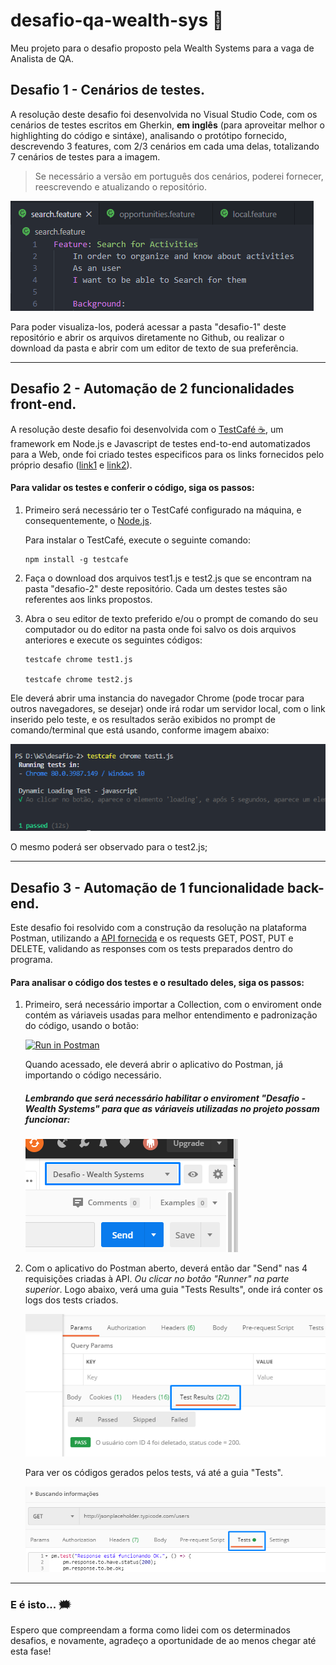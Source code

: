 # desafio-qa-wealth-sys 🚀
Meu projeto para o desafio proposto pela Wealth Systems para a vaga de Analista de QA.

## Desafio 1 - Cenários de testes.

A resolução deste desafio foi desenvolvida no Visual Studio Code, com os cenários de testes escritos em Gherkin, **em inglês** (para aproveitar melhor o highlighting do código e sintáxe), analisando o protótipo fornecido, descrevendo 3 features, com 2/3 cenários em cada uma delas, totalizando 7 cenários de testes para a imagem.

> Se necessário a versão em português dos cenários, poderei fornecer, reescrevendo e atualizando o repositório.

![Scenarios](./images/scrsht_scenarios.png "Scenarios")

Para poder visualiza-los, poderá acessar a pasta "desafio-1" deste repositório e abrir os arquivos diretamente no Github, ou realizar o download da pasta e abrir com um editor de texto de sua preferência.

---

## Desafio 2 - Automação de 2 funcionalidades front-end.

A resolução deste desafio foi desenvolvida com o [TestCafé ☕️](https://devexpress.github.io/testcafe/), um framework em Node.js e Javascript de testes end-to-end automatizados para a Web, onde foi criado testes especificos para os links fornecidos pelo próprio desafio ([link1](https://the-internet.herokuapp.com/dynamic_loading/1) e [link2](https://the-internet.herokuapp.com/challenging_dom)).

#### Para validar os testes e conferir o código, siga os passos:

1.  Primeiro será necessário ter o TestCafé configurado na máquina, e consequentemente, o [Node.js](https://nodejs.org/en/download/).

    Para instalar o TestCafé, execute o seguinte comando: 
        
        npm install -g testcafe
    
2.  Faça o download dos arquivos test1.js e test2.js que se encontram na pasta "desafio-2" deste repositório. Cada um destes testes são referentes aos links propostos.

3.  Abra o seu editor de texto preferido e/ou o prompt de comando do seu computador ou do editor na pasta onde foi salvo os dois arquivos anteriores e execute os seguintes códigos:
    
        testcafe chrome test1.js
        
        testcafe chrome test2.js
        
Ele deverá abrir uma instancia do navegador Chrome (pode trocar para outros navegadores, se desejar) onde irá rodar um servidor local, com o link inserido pelo teste, e os resultados serão exibidos no prompt de comando/terminal que está usando, conforme imagem abaixo:

![Output do terminal no Visual Studio Code](./images/scrsht_test1_output.png "Output do terminal no Visual Studio Code")

O mesmo poderá ser observado para o test2.js;

---

## Desafio 3 - Automação de 1 funcionalidade back-end.

Este desafio foi resolvido com a construção da resolução na plataforma Postman, utilizando a [API fornecida](http://jsonplaceholder.typicode.com/users/ "JSONPlaceHolder") e os requests GET, POST, PUT e DELETE, validando as responses com os tests preparados dentro do programa.

#### Para analisar o código dos testes e o resultado deles, siga os passos:

1.  Primeiro, será necessário importar a Collection, com o enviroment onde contém as váriaveis usadas para melhor entendimento e padronização do código, usando o botão:

    [![Run in Postman](https://run.pstmn.io/button.svg)](https://app.getpostman.com/run-collection/01a18f4a2110bc50eba2#?env%5BDesafio%20-%20Wealth%20Systems%5D=W3sia2V5IjoidXNlcl9pZCIsInZhbHVlIjoiNCIsImVuYWJsZWQiOnRydWV9LHsia2V5IjoidXJsIiwidmFsdWUiOiJodHRwOi8vanNvbnBsYWNlaG9sZGVyLnR5cGljb2RlLmNvbS91c2VycyIsImVuYWJsZWQiOnRydWV9XQ==)
    
    Quando acessado, ele deverá abrir o aplicativo do Postman, já importando o código necessário.

    ##### Lembrando que será necessário habilitar o enviroment "Desafio - Wealth Systems" para que as váriaveis utilizadas no projeto possam funcionar:

    ![Enviroment](./images/scrsht_postman_enviroment.png "Enviroment")
    
2.  Com o aplicativo do Postman aberto, deverá então dar "Send" nas 4 requisições criadas à API. *Ou clicar no botão "Runner" na parte superior*. Logo abaixo, verá uma guia "Tests Results", onde irá conter os logs dos tests criados.

    ![Tests Results](./images/scrsht_postman_testresults.png "Tests Results")

    Para ver os códigos gerados pelos tests, vá até a guia "Tests".

    ![Tests Codes](./images/scrsht_postman_tests.png "Tests Codes")

---

### E é isto... 🗯

Espero que compreendam a forma como lidei com os determinados desafios, e novamente, agradeço a oportunidade de ao menos chegar até esta fase!
